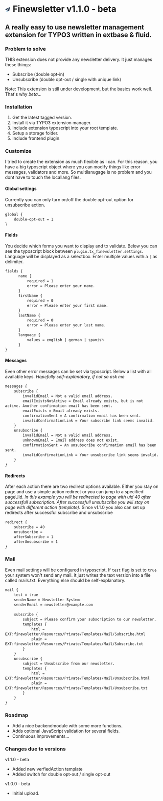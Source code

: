 # ![finewsletter icon](ext_icon.gif) Finewsletter v1.1.0 - beta
## A really easy to use newsletter management extension for TYPO3 written in extbase & fluid.


### Problem to solve
THIS extension does not provide any newsletter delivery. It just manages these things:

* Subscribe (double opt-in)
* Unsubscribe (double opt-out / single with unique link)

Note: This extension is still under development, but the basics work well. That's why _beta_…


### Installation
1. Get the latest tagged version.
2. Install it via TYPO3 extension manager.
3. Include extension typoscript into your root template.
4. Setup a storage folder.
5. Include frontend plugin.

### Customize
I tried to create the extension as much flexible as i can. For this reason, you have a big typoscript object where you can modify things like error messages, validators and more. So multilanugage is no problem and you dont have to touch the locallang files.

#### Global settings
Currently you can only turn on/off the double opt-out option for
unsubscribe action.

```
global {
    double-opt-out = 1
}
```

#### Fields
You decide which forms you want to display and to validate. Below you can see the typoscript block between `plugin.tx_finewsletter.settings`. Language will be displayed as a selectbox. Enter multiple values with a `|` as delimiter.

```
fields {
      name {
          required = 1
          error = Please enter your name.
      }
      firstName {
          required = 0
          error = Please enter your first name.
      }
      lastName {
          required = 0
          error = Please enter your last name.
      }
      language {
          values = english | german | spanish
      }
}

```

#### Messages 
Even other error messages can be set via typoscript. Below a list with all available keys. _Hopefully self-explanatory, if not so ask me_

```
messages {
    subscribe {
        invalidEmail = Not a valid email address.
        emailExistsNotActive = Email already exists, but is not active. Another confirmation email has been sent.
        emailExists = Email already exists.
        confirmationSent = A confirmation email has been sent.
        invalidConfirmationLink = Your subscribe link seems invalid.
    }
    unsubscribe {
        invalidEmail = Not a valid email address.
        unknownEmail = Email address does not exist.
        confirmationSent = An unsubscribe confirmation email has been sent.
        invalidConfirmationLink = Your unsubscribe link seems invalid.
    }
}

```

#### Redirects
After each action there are two redirect options available. Either you stay on page and use a simple action redirect or you can jump to a specified pageUid. _In this example you will be redirected to page with uid 40 after successfull subscription. After successfull unsubscribe you will stay on page with different action (template)._
Since v1.1.0 you also can set up redirects after successful subscribe and unsubscribe

```
redirect {
	subscribe = 40
	unsubscribe =
	afterSubscribe = 1 
	afterUnsubscribe = 1
}
```

### Mail
Even mail settings will be configured in typoscript. If `test` flag is set to `true` your system won't send any mail. It just writes the text version into a file called mails.txt. Everything else should be self-explanatory.

```
mail {
    test = true
    senderName = Newsletter System
    senderEmail = newsletter@example.com

    subscribe {
        subject = Please confirm your subscription to our newsletter.
        templates { 
            html = EXT:finewsletter/Resources/Private/Templates/Mail/Subscribe.html
            plain = EXT:finewsletter/Resources/Private/Templates/Mail/Subscribe.txt
        }
    }
    unsubscribe {
        subject = Unsubscribe from our newsletter.
        templates {
            html = EXT:finewsletter/Resources/Private/Templates/Mail/Unsubscribe.html
            plain = EXT:finewsletter/Resources/Private/Templates/Mail/Unsubscribe.txt
        }
    }
} 

```


### Roadmap
* Add a nice backendmodule with some more functions.
* Adds optional JavaScript validation for several fields.
* Continuous improvements…


### Changes due to versions
v1.1.0 - beta

* Added new verfiedAction template
* Added switch for double opt-out / single opt-out

v1.0.0 - beta

* Initial upload.
